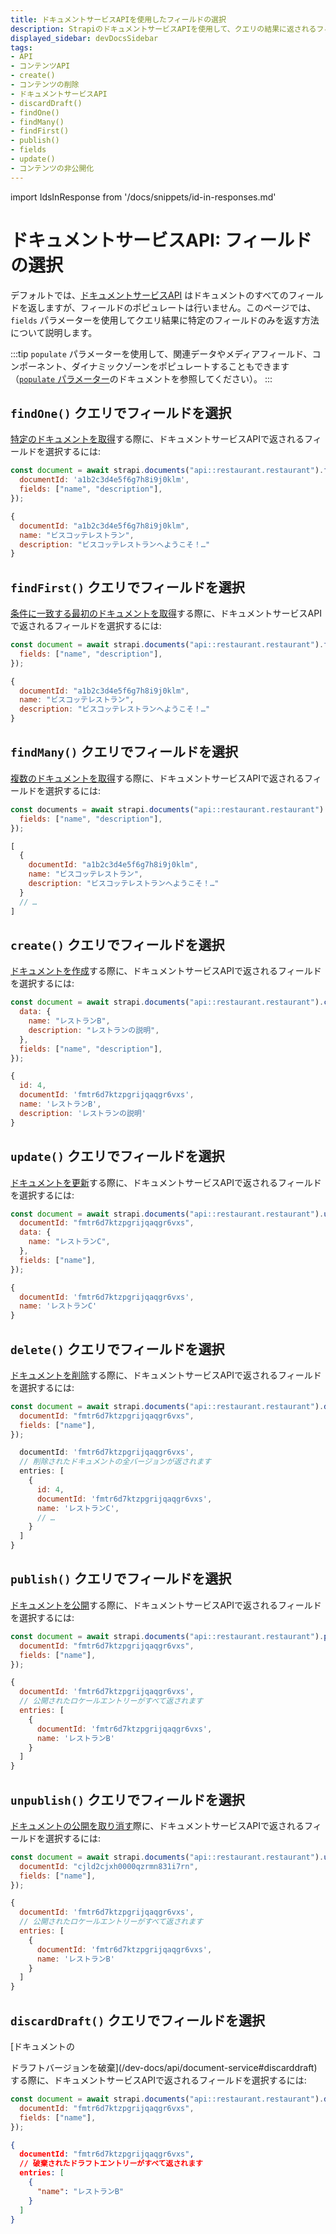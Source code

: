 ```yaml
---
title: ドキュメントサービスAPIを使用したフィールドの選択
description: StrapiのドキュメントサービスAPIを使用して、クエリの結果に返されるフィールドを選択する方法を説明します。
displayed_sidebar: devDocsSidebar
tags:
- API
- コンテンツAPI
- create()
- コンテンツの削除
- ドキュメントサービスAPI
- discardDraft()
- findOne()
- findMany()
- findFirst()
- publish()
- fields
- update()
- コンテンツの非公開化
---
```


import IdsInResponse from '/docs/snippets/id-in-responses.md'

# ドキュメントサービスAPI: フィールドの選択

デフォルトでは、[ドキュメントサービスAPI](/dev-docs/api/document-service) はドキュメントのすべてのフィールドを返しますが、フィールドのポピュレートは行いません。このページでは、`fields` パラメーターを使用してクエリ結果に特定のフィールドのみを返す方法について説明します。

:::tip
`populate` パラメーターを使用して、関連データやメディアフィールド、コンポーネント、ダイナミックゾーンをポピュレートすることもできます（[`populate` パラメーター](/dev-docs/api/document-service/populate)のドキュメントを参照してください）。
:::

<IdsInResponse />

## `findOne()` クエリでフィールドを選択

[特定のドキュメントを取得](/dev-docs/api/document-service#findone)する際に、ドキュメントサービスAPIで返されるフィールドを選択するには:

<ApiCall noSideBySide>
<Request title="リクエストの例">

```js
const document = await strapi.documents("api::restaurant.restaurant").findOne({
  documentId: 'a1b2c3d4e5f6g7h8i9j0klm',
  fields: ["name", "description"],
});
```

</Request>

<Response title="レスポンスの例">

```js
{
  documentId: "a1b2c3d4e5f6g7h8i9j0klm",
  name: "ビスコッテレストラン",
  description: "ビスコッテレストランへようこそ！…"
}
```

</Response>
</ApiCall>

## `findFirst()` クエリでフィールドを選択

[条件に一致する最初のドキュメントを取得](/dev-docs/api/document-service#findfirst)する際に、ドキュメントサービスAPIで返されるフィールドを選択するには:

<ApiCall noSideBySide>
<Request title="リクエストの例">

```js
const document = await strapi.documents("api::restaurant.restaurant").findFirst({
  fields: ["name", "description"],
});
```

</Request>

<Response title="レスポンスの例">

```js
{
  documentId: "a1b2c3d4e5f6g7h8i9j0klm",
  name: "ビスコッテレストラン",
  description: "ビスコッテレストランへようこそ！…"
}
```

</Response>
</ApiCall>

## `findMany()` クエリでフィールドを選択

[複数のドキュメントを取得](/dev-docs/api/document-service#findmany)する際に、ドキュメントサービスAPIで返されるフィールドを選択するには:

<ApiCall noSideBySide>
<Request title="リクエストの例">

```js
const documents = await strapi.documents("api::restaurant.restaurant").findMany({
  fields: ["name", "description"],
});
```

</Request>

<Response title="レスポンスの例">

```js
[
  {
    documentId: "a1b2c3d4e5f6g7h8i9j0klm",
    name: "ビスコッテレストラン",
    description: "ビスコッテレストランへようこそ！…"
  }
  // …
]
```

</Response>
</ApiCall>

## `create()` クエリでフィールドを選択

[ドキュメントを作成](/dev-docs/api/document-service#create)する際に、ドキュメントサービスAPIで返されるフィールドを選択するには:

<ApiCall noSideBySide>
<Request title="リクエストの例">

```js
const document = await strapi.documents("api::restaurant.restaurant").create({
  data: {
    name: "レストランB",
    description: "レストランの説明",
  },
  fields: ["name", "description"],
});
```

</Request>

<Response title="レスポンスの例">

```js
{
  id: 4,
  documentId: 'fmtr6d7ktzpgrijqaqgr6vxs',
  name: 'レストランB',
  description: 'レストランの説明'
}
```

</Response>
</ApiCall>

## `update()` クエリでフィールドを選択

[ドキュメントを更新](/dev-docs/api/document-service#update)する際に、ドキュメントサービスAPIで返されるフィールドを選択するには:

<ApiCall noSideBySide>
<Request title="リクエストの例">

```js
const document = await strapi.documents("api::restaurant.restaurant").update({
  documentId: "fmtr6d7ktzpgrijqaqgr6vxs",
  data: {
    name: "レストランC",
  },
  fields: ["name"],
});
```

</Request>

<Response title="レスポンスの例">

```js
{ 
  documentId: 'fmtr6d7ktzpgrijqaqgr6vxs',
  name: 'レストランC'
}
```

</Response>
</ApiCall>

## `delete()` クエリでフィールドを選択

[ドキュメントを削除](/dev-docs/api/document-service#delete)する際に、ドキュメントサービスAPIで返されるフィールドを選択するには:

<ApiCall noSideBySide>
<Request title="リクエストの例">

```js
const document = await strapi.documents("api::restaurant.restaurant").delete({
  documentId: "fmtr6d7ktzpgrijqaqgr6vxs",
  fields: ["name"],
});
```

</Request>

<Response title="レスポンスの例">

```js
  documentId: 'fmtr6d7ktzpgrijqaqgr6vxs',
  // 削除されたドキュメントの全バージョンが返されます
  entries: [
    {
      id: 4,
      documentId: 'fmtr6d7ktzpgrijqaqgr6vxs',
      name: 'レストランC',
      // …
    }
  ]
}
```

</Response>
</ApiCall>

## `publish()` クエリでフィールドを選択

[ドキュメントを公開](/dev-docs/api/document-service#publish)する際に、ドキュメントサービスAPIで返されるフィールドを選択するには:

<ApiCall noSideBySide>
<Request title="リクエストの例">

```js
const document = await strapi.documents("api::restaurant.restaurant").publish({
  documentId: "fmtr6d7ktzpgrijqaqgr6vxs",
  fields: ["name"],
});
```

</Request>

<Response title="レスポンスの例">

```js
{
  documentId: 'fmtr6d7ktzpgrijqaqgr6vxs',
  // 公開されたロケールエントリーがすべて返されます
  entries: [
    {
      documentId: 'fmtr6d7ktzpgrijqaqgr6vxs',
      name: 'レストランB'
    }
  ]
}
```

</Response>
</ApiCall>

## `unpublish()` クエリでフィールドを選択

[ドキュメントの公開を取り消す](/dev-docs/api/document-service#unpublish)際に、ドキュメントサービスAPIで返されるフィールドを選択するには:

<ApiCall noSideBySide>
<Request title="リクエストの例">

```js
const document = await strapi.documents("api::restaurant.restaurant").unpublish({
  documentId: "cjld2cjxh0000qzrmn831i7rn",
  fields: ["name"],
});
```

</Request>

<Response title="レスポンスの例">

```js
{
  documentId: 'fmtr6d7ktzpgrijqaqgr6vxs',
  // 公開されたロケールエントリーがすべて返されます
  entries: [
    {
      documentId: 'fmtr6d7ktzpgrijqaqgr6vxs',
      name: 'レストランB'
    }
  ]
}
```

</Response>
</ApiCall>

## `discardDraft()` クエリでフィールドを選択

[ドキュメントの

ドラフトバージョンを破棄](/dev-docs/api/document-service#discarddraft)する際に、ドキュメントサービスAPIで返されるフィールドを選択するには:

<ApiCall noSideBySide>
<Request title="リクエストの例">

```js
const document = await strapi.documents("api::restaurant.restaurant").discardDraft({
  documentId: "fmtr6d7ktzpgrijqaqgr6vxs",
  fields: ["name"],
});
```

</Request>

<Response title="レスポンスの例">

```json
{
  documentId: "fmtr6d7ktzpgrijqaqgr6vxs",
  // 破棄されたドラフトエントリーがすべて返されます
  entries: [
    {
      "name": "レストランB"
    }
  ]
}
```

</Response>
</ApiCall>
